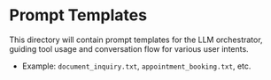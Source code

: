 # Prompt Templates

This directory will contain prompt templates for the LLM orchestrator, guiding tool usage and conversation flow for various user intents.

- Example: `document_inquiry.txt`, `appointment_booking.txt`, etc.